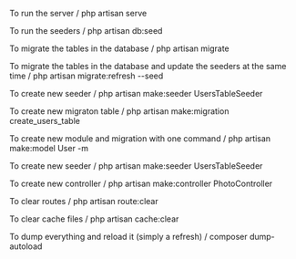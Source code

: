 To run the server
/
php artisan serve


To run the seeders
/
php artisan db:seed


To migrate the tables in the database
/
php artisan migrate


To migrate the tables in the database and update the seeders at the same time
/
php artisan migrate:refresh --seed


To create new seeder
/
php artisan make:seeder UsersTableSeeder


To create new migraton table
/
php artisan make:migration create_users_table


To create new module and migration with one command
/
php artisan make:model User -m


To create new seeder
/
php artisan make:seeder UsersTableSeeder


To create new controller
/
php artisan make:controller PhotoController


To clear routes
/
php artisan route:clear


To clear cache files
/
php artisan cache:clear


To dump everything and reload it (simply a refresh)
/
composer dump-autoload
